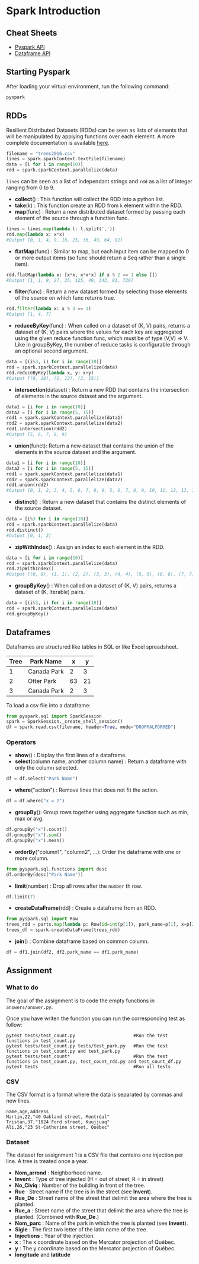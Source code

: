 # Spark Introduction
## Cheat Sheets
- [Pyspark API](https://s3.amazonaws.com/assets.datacamp.com/blog_assets/PySpark_Cheat_Sheet_Python.pdf)
- [Dataframe API](https://s3.amazonaws.com/assets.datacamp.com/blog_assets/PySpark_SQL_Cheat_Sheet_Python.pdf)

## Starting Pyspark
After loading your virtual environment, run the following command:
```bash
pyspark
```

## RDDs
Resilient Distributed Datasets (RDDs) can be seen as lists of elements that
will be manipulated by applying functions over each element.  A more complete
documentation is available
[here](http://spark.apache.org/docs/latest/rdd-programming-guide.html).

```python
filename = "trees2016.csv"
lines = spark.sparkContext.textFile(filename)
data = [i for i in range(10)]
rdd = spark.sparkContext.parallelize(data)
```
`lines` can be seen as a list of independant strings and `rdd` as a list of integer ranging from 0 to 9.

- **collect**() : This function will collect the RDD into a python list.
- **take**(k) : This function create an RDD from `k` element within the RDD.
- **map**(func) : Return a new distributed dataset formed by passing each element of the source through a function func.
```python
lines = lines.map(lambda l: l.split(','))
rdd.map(lambda x: x*x)
#Output [0, 1, 4, 9, 16, 25, 36, 49, 64, 81]
```
- **flatMap**(func) : Similar to map, but each input item can be mapped to 0 or more output items (so func should return a Seq rather than a single item).
```python
rdd.flatMap(lambda x: [x*x, x*x*x] if x % 2 == 1 else [])
#Output [1, 1, 9, 27, 25, 125, 49, 343, 81, 729]
```

- **filter**(func) : Return a new dataset formed by selecting those elements of the source on which func returns true.
```python
rdd.filter(lambda x: x % 3 == 1)
#Output [1, 4, 7]
```
- **reduceByKey**(func) : 	When called on a dataset of (K, V) pairs, returns a dataset of (K, V) pairs where the values for each key are aggregated using the given reduce function func, which must be of type (V,V) => V. Like in groupByKey, the number of reduce tasks is configurable through an optional second argument.
```python
data = [(i%3, i) for i in range(10)]
rdd = spark.sparkContext.parallelize(data)
rdd.reduceByKey(lambda x, y: x+y)
#Output [(0, 18), (1, 12), (2, 15)]
```
- **intersection**(dataset) : Return a new RDD that contains the intersection of elements in the source dataset and the argument.
```python
data1 = [i for i in range(10)]
data2 = [i for i in range(5, 15)]
rdd1 = spark.sparkContext.parallelize(data1)
rdd2 = spark.sparkContext.parallelize(data2)
rdd1.intersection(rdd2)
#Output [5, 6, 7, 8, 9]
```

- **union**(funct): Return a new dataset that contains the union of the elements in the source dataset and the argument.
```python
data1 = [i for i in range(10)]
data2 = [i for i in range(5, 15)]
rdd1 = spark.sparkContext.parallelize(data1)
rdd2 = spark.sparkContext.parallelize(data2)
rdd1.union(rdd2)
#Output [0, 1, 2, 3, 4, 5, 6, 7, 8, 9, 5, 6, 7, 8, 9, 10, 11, 12, 13, 14]
```
- **distinct**() : Return a new dataset that contains the distinct elements of the source dataset.
```python
data = [i%3 for i in range(10)]
rdd = spark.sparkContext.parallelize(data)
rdd.distinct()
#Output [0, 1, 2]
```

- **zipWithIndex**() : Assign an index to each element in the RDD.
```python
data = [i for i in range(10)]
rdd = spark.sparkContext.parallelize(data)
rdd.zipWithIndex()
#Output [(0, 0), (1, 1), (2, 2), (3, 3), (4, 4), (5, 5), (6, 6), (7, 7), (8, 8), (9, 9)]
```
- **groupByKey**() : When called on a dataset of (K, V) pairs, returns a dataset of (K, Iterable<V>) pairs. 
```python
data = [(i%3, i) for i in range(10)]
rdd = spark.sparkContext.parallelize(data)
rdd.groupByKey()
```

## Dataframes
Dataframes are structured like tables in SQL or like Excel spreadsheet.

| Tree | Park Name   | x  | y  |
|------|-------------|----|----|
| 1    | Canada Park | 2  | 3  |
| 2    | Otter Park  | 63 | 21 |
| 3    | Canada Park | 2  | 3  |

To load a csv file into a dataframe:
```python
from pyspark.sql import SparkSession
spark = SparkSession._create_shell_session()
df = spark.read.csv(filename, header=True, mode="DROPMALFORMED")
```
### Operators

- **show**() : Display the first lines of a dataframe.
- **select**(column name, another column name) : Return a dataframe with only the column selected.
```python
df = df.select("Park Name")
```
- **where**("action") : Remove lines that does not fit the action.
```python
df = df.where("x = 2")
```
- **groupBy**(): Group rows together using aggregate function such as min, max or avg.
```python
df.groupBy("x").count()
df.groupBy("x").sum()
df.groupBy("x").mean()
```
- **orderBy**("column1", "column2", ...): Order the dataframe with one or more column.
```python
from pyspark.sql.functions import desc
df.orderBy(desc("Park Name"))
```
- **limit**(number) : Drop all rows after the `number` th row.
```python
df.limit(7)
```
- **createDataFrame**(rdd) : Create a dataframe from an RDD.
```python
from pyspark.sql import Row
trees_rdd = parts.map(lambda p: Row(id=int(p[1]), park_name=p[1], x=p[2], y=p[3]))
trees_df = spark.createDataFrame(trees_rdd)
```
- **join**() : Combine dataframe based on common column.
```python
df = df1.join(df2, df2.park_name == df1.park_name)
```

## Assignment 
### What to do
The goal of the assignment is to code the empty functions in `answers/answer.py`.

Once you have writen the function you can run the corresponding test as follow:
```
pytest tests/test_count.py 						#Run the test functions in test_count.py
pytest tests/test_count.py tests/test_park.py	#Run the test functions in test_count.py and test_park.py
pytest tests/test_count*						#Run the test functions in test_count.py, test_count_rdd.py and test_count_df.py
pytest tests									#Run all tests
```
### CSV
The CSV format is a format where the data is separated by commas and new lines.
```
name,age,address
Martin,22,"40 Oakland street, Montréal"
Tristan,37,"1024 Ford street, Kuujjuaq"
Ali,26,"23 St-Catherine street, Québec"
```
### Dataset
The dataset for assignment 1 is a CSV file that contains one injection per line.
A tree is treated once a year.

- **Nom_arrond** :  Neighborhood name.
- **Invent** : Type of tree injected (H = out of street, R = in street)
- **No_Civiq** : Number of the building in front of the tree.
- **Rue** : Street name if the tree is in the street (see **Invent**).
- **Rue_De** : Street name of the street that delimit the area where the tree is planted.
- **Rue_a** : Street name of the street that delimit the area where the tree is planted. (Combined with **Rue_De**.)
- **Nom_parc** : Name of the park in which the tree is planted (see **Invent**).
- **Sigle** : The first two letter of the latin name of the tree.
- **Injections** : Year of the injection.
- **x** : The x coordinate based on the Mercator projection of Québec.
- **y** : The y coordinate based on the Mercator projection of Québec.
- **longitude** and **latitude**
